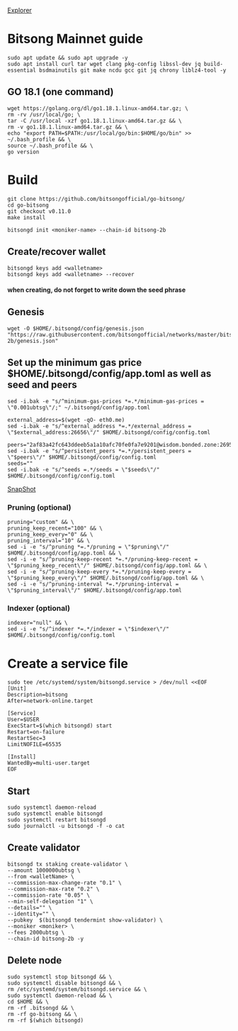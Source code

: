 [Explorer](https://www.mintscan.io/bitsong/validators)

# Bitsong Mainnet guide

    sudo apt update && sudo apt upgrade -y
    sudo apt install curl tar wget clang pkg-config libssl-dev jq build-essential bsdmainutils git make ncdu gcc git jq chrony liblz4-tool -y

## GO 18.1 (one command)

    wget https://golang.org/dl/go1.18.1.linux-amd64.tar.gz; \
    rm -rv /usr/local/go; \
    tar -C /usr/local -xzf go1.18.1.linux-amd64.tar.gz && \
    rm -v go1.18.1.linux-amd64.tar.gz && \
    echo "export PATH=$PATH:/usr/local/go/bin:$HOME/go/bin" >> ~/.bash_profile && \
    source ~/.bash_profile && \
    go version

# Build

    git clone https://github.com/bitsongofficial/go-bitsong/
    cd go-bitsong
    git checkout v0.11.0
    make install

    bitsongd init <moniker-name> --chain-id bitsong-2b

## Create/recover wallet

    bitsongd keys add <walletname>
    bitsongd keys add <walletname> --recover

#### when creating, do not forget to write down the seed phrase
## Genesis

    wget -O $HOME/.bitsongd/config/genesis.json "https://raw.githubusercontent.com/bitsongofficial/networks/master/bitsong-2b/genesis.json"


## Set up the minimum gas price $HOME/.bitsongd/config/app.toml as well as seed and peers

    sed -i.bak -e "s/^minimum-gas-prices *=.*/minimum-gas-prices = \"0.001ubtsg\"/;" ~/.bitsongd/config/app.toml

    external_address=$(wget -qO- eth0.me)
    sed -i.bak -e "s/^external_address *=.*/external_address = \"$external_address:26656\"/" $HOME/.bitsongd/config/config.toml

    peers="2af83a42fc643ddeeb5a1a10afc70fe0fa7e9201@wisdom.bonded.zone:26956"
    sed -i.bak -e "s/^persistent_peers *=.*/persistent_peers = \"$peers\"/" $HOME/.bitsongd/config/config.toml
    seeds=""
    sed -i.bak -e "s/^seeds =.*/seeds = \"$seeds\"/" $HOME/.bitsongd/config/config.toml 

 [SnapShot](https://sync.bonded.zone/mainnets/bitsong)

### Pruning (optional)

    pruning="custom" && \
    pruning_keep_recent="100" && \
    pruning_keep_every="0" && \
    pruning_interval="10" && \
    sed -i -e "s/^pruning *=.*/pruning = \"$pruning\"/" $HOME/.bitsongd/config/app.toml && \
    sed -i -e "s/^pruning-keep-recent *=.*/pruning-keep-recent = \"$pruning_keep_recent\"/" $HOME/.bitsongd/config/app.toml && \
    sed -i -e "s/^pruning-keep-every *=.*/pruning-keep-every = \"$pruning_keep_every\"/" $HOME/.bitsongd/config/app.toml && \
    sed -i -e "s/^pruning-interval *=.*/pruning-interval = \"$pruning_interval\"/" $HOME/.bitsongd/config/app.toml

### Indexer (optional)

    indexer="null" && \
    sed -i -e "s/^indexer *=.*/indexer = \"$indexer\"/" $HOME/.bitsongd/config/config.toml

# Create a service file

    sudo tee /etc/systemd/system/bitsongd.service > /dev/null <<EOF
    [Unit]
    Description=bitsong
    After=network-online.target

    [Service]
    User=$USER
    ExecStart=$(which bitsongd) start
    Restart=on-failure
    RestartSec=3
    LimitNOFILE=65535

    [Install]
    WantedBy=multi-user.target
    EOF

## Start

    sudo systemctl daemon-reload
    sudo systemctl enable bitsongd
    sudo systemctl restart bitsongd
    sudo journalctl -u bitsongd -f -o cat

## Create validator


    bitsongd tx staking create-validator \
    --amount 1000000ubtsg \
    --from <walletName> \
    --commission-max-change-rate "0.1" \
    --commission-max-rate "0.2" \
    --commission-rate "0.05" \
    --min-self-delegation "1" \
    --details="" \
    --identity="" \
    --pubkey  $(bitsongd tendermint show-validator) \
    --moniker <moniker> \
    --fees 2000ubtsg \
    --chain-id bitsong-2b -y

## Delete node

    sudo systemctl stop bitsongd && \
    sudo systemctl disable bitsongd && \
    rm /etc/systemd/system/bitsongd.service && \
    sudo systemctl daemon-reload && \
    cd $HOME && \
    rm -rf .bitsongd && \
    rm -rf go-bitsong && \
    rm -rf $(which bitsongd)

